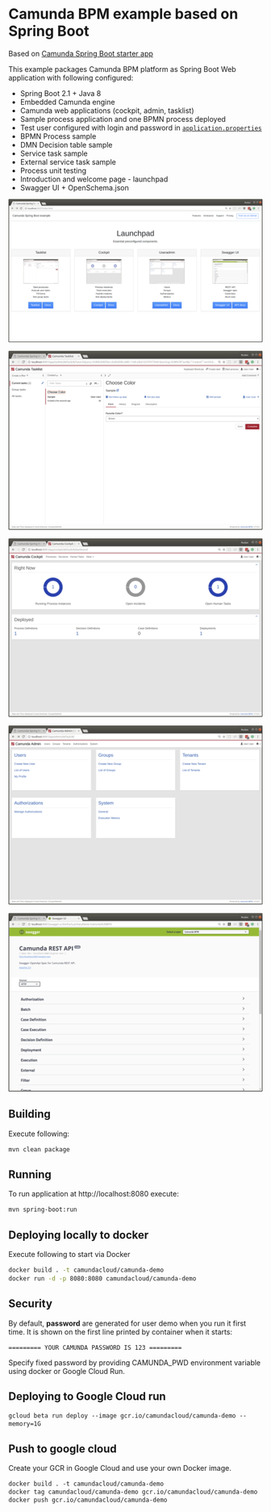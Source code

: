 # Camunda BPM example based on Spring Boot

Based on [Camunda Spring Boot starter app](https://github.com/camunda/camunda-bpm-examples/tree/master/spring-boot-starter/example-webapp?ref=7f807189b443c2f10e8cb192303a46b0fef7ac62)

This example packages Camunda BPM platform as Spring Boot Web application with following configured:

* Spring Boot 2.1 + Java 8
* Embedded Camunda engine
* Camunda web applications (cockpit, admin, tasklist) 
* Sample process application and one BPMN process deployed
* Test user configured with login and password in [`application.properties`](src/main/resources/application.properties)
* BPMN Process sample
* DMN Decision table sample
* Service task sample
* External service task sample
* Process unit testing
* Introduction and welcome page - launchpad
* Swagger UI + OpenSchema.json

![Launchpad](src/main/resources/static/launchpad/launchpad.png)

![Tasklist](src/main/resources/static/launchpad/tasklist.png)

![Cockpit](src/main/resources/static/launchpad/cockpit.png)

![User admin](src/main/resources/static/launchpad/useradmin.png)

![Swagger UI](src/main/resources/static/launchpad/swagger.png)

## Building

Execute following:

```bash
mvn clean package
```

## Running

To run application at http://localhost:8080 execute:

```bash
mvn spring-boot:run
```

## Deploying locally to docker

Execute following to start via Docker

```bash
docker build . -t camundacloud/camunda-demo
docker run -d -p 8080:8080 camundacloud/camunda-demo
```

## Security

By default, **password** are generated for user demo when you run it first time.
It is shown on the first line printed by container when it starts:

```
========= YOUR CAMUNDA PASSWORD IS 123 =========
```

Specify fixed password by providing CAMUNDA_PWD environment variable using docker or Google Cloud Run.

## Deploying to Google Cloud run

```
gcloud beta run deploy --image gcr.io/camundacloud/camunda-demo --memory=1G
```

## Push to google cloud

Create your GCR in Google Cloud and use your own Docker image.

```
docker build . -t camundacloud/camunda-demo
docker tag camundacloud/camunda-demo gcr.io/camundacloud/camunda-demo
docker push gcr.io/camundacloud/camunda-demo
```
